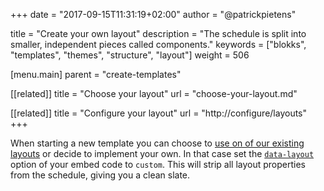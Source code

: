+++
date            = "2017-09-15T11:31:19+02:00"
author          = "@patrickpietens"

title           = "Create your own layout"
description     = "The schedule is split into smaller, independent pieces called components."
keywords        = ["blokks", "templates", "themes", "structure", "layout"]
weight          = 506

[menu.main]
parent          = "create-templates"

[[related]]
title = "Choose your layout"
url = "choose-your-layout.md"

[[related]]
title = "Configure your layout"
url = "http://configure/layouts"
+++

When starting a new template you can choose to [use on of our existing layouts](choose-your-layout.md) or decide to implement your own. In that case set the [`data-layout`](http://configure/layouts) option of your embed code to `custom`. This will strip all layout properties from the schedule, giving you a clean slate.